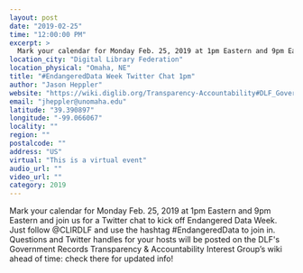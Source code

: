```yaml
---
layout: post
date: "2019-02-25"
time: "12:00:00 PM"
excerpt: >
  Mark your calendar for Monday Feb. 25, 2019 at 1pm Eastern and 9pm Eastern and join us for a Twitter chat to kick off Endangered Data Week. ...
location_city: "Digital Library Federation"
location_physical: "Omaha, NE"
title: "#EndangeredData Week Twitter Chat 1pm"
author: "Jason Heppler"
website: "https://wiki.diglib.org/Transparency-Accountability#DLF_Government_Records_Transparency_and_Accountability_Group"
email: "jheppler@unomaha.edu"
latitude: "39.390897"
longitude: "-99.066067"
locality: ""
region: ""
postalcode: ""
address: "US"
virtual: "This is a virtual event"
audio_url: ""
video_url: ""
category: 2019
---
```


Mark your calendar for Monday Feb. 25, 2019 at 1pm Eastern and 9pm Eastern and join us for a Twitter chat to kick off Endangered Data Week. Just follow @CLIRDLF and use the hashtag #EndangeredData to join in. Questions and Twitter handles for your hosts will be posted on the DLF's Government Records Transparency & Accountability Interest Group’s wiki ahead of time: check there for updated info!
